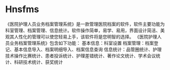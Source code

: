 # Hnsfms
 《医院护理人员业务档案管理系统》是一款管理医院档案的软件，软件主要功能为科室管理、档案管理、信息统计。软件操作简单，易学、易用，界面设计简洁、美观其人性化的管理可以使您轻易上手，该软件将是您明智的选择。 《医院护理人员业务档案管理系统》包含如下功能： 基本信息：科室设置 档案管理：档案登记、基本信息导入、档案明细导入、档案信息查询 信息统计：品管圈统计、护理技术操作比赛统计、患者投诉统计、护理差错统计、著作论文统计、学术会议统计、科研技术统计、获奖统计
